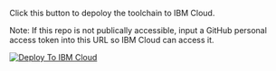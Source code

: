 Click this button to depoloy the toolchain to IBM Cloud.

Note: If this repo is not publically accessible, input a GitHub personal access token into this URL so IBM Cloud can access it.

[![Deploy To IBM Cloud](https://cloud.ibm.com/devops/graphics/create_toolchain_button.png)](https://cloud.ibm.com/devops/setup/deploy/?repository=https%3A//github.ibm.com/ktopchi/gitlab-wazi-toolchain&repository_token={insert_your_token}&env_id=ibm:yp:us-east)